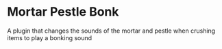 # Mortar Pestle Bonk
A plugin that changes the sounds of the mortar and pestle when crushing items to play a bonking sound
